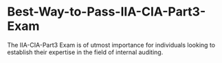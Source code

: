 # Best-Way-to-Pass-IIA-CIA-Part3-Exam
The IIA-CIA-Part3 Exam is of utmost importance for individuals looking to establish their expertise in the field of internal auditing. 
